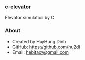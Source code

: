### c-elevator
Elevator simulation by C

### About
- Created by HuyHung Dinh
- GitHub: https://github.com/hu2di
- Email: hebitaxy@gmail.com
